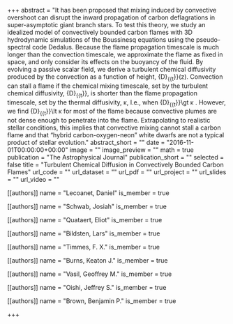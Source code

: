 +++
abstract = "It has been proposed that mixing induced by convective overshoot can disrupt the inward propagation of carbon deflagrations in super-asymptotic giant branch stars. To test this theory, we study an idealized model of convectively bounded carbon flames with 3D hydrodynamic simulations of the Boussinesq equations using the pseudo-spectral code Dedalus. Because the flame propagation timescale is much longer than the convection timescale, we approximate the flame as fixed in space, and only consider its effects on the buoyancy of the fluid. By evolving a passive scalar field, we derive a turbulent chemical diffusivity produced by the convection as a function of height, {D}<SUB>{{t</SUB>}}(z). Convection can stall a flame if the chemical mixing timescale, set by the turbulent chemical diffusivity, {D}<SUB>{{t</SUB>}}, is shorter than the flame propagation timescale, set by the thermal diffusivity, κ, I.e., when {D}<SUB>{{t</SUB>}}\\gt κ . However, we find {D}<SUB>{{t</SUB>}}\\lt κ for most of the flame because convective plumes are not dense enough to penetrate into the flame. Extrapolating to realistic stellar conditions, this implies that convective mixing cannot stall a carbon flame and that “hybrid carbon-oxygen-neon” white dwarfs are not a typical product of stellar evolution."
abstract_short = ""
date = "2016-11-01T00:00:00+00:00"
image = ""
image_preview = ""
math = true
publication = "The Astrophysical Journal"
publication_short = ""
selected = false
title = "Turbulent Chemical Diffusion in Convectively Bounded Carbon Flames"
url_code = ""
url_dataset = ""
url_pdf = ""
url_project = ""
url_slides = ""
url_video = ""



[[authors]]
    name = "Lecoanet, Daniel"
    is_member = true


[[authors]]
    name = "Schwab, Josiah"
    is_member = true


[[authors]]
    name = "Quataert, Eliot"
    is_member = true


[[authors]]
    name = "Bildsten, Lars"
    is_member = true


[[authors]]
    name = "Timmes, F. X."
    is_member = true


[[authors]]
    name = "Burns, Keaton J."
    is_member = true


[[authors]]
    name = "Vasil, Geoffrey M."
    is_member = true


[[authors]]
    name = "Oishi, Jeffrey S."
    is_member = true


[[authors]]
    name = "Brown, Benjamin P."
    is_member = true

+++
 
